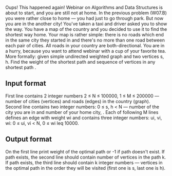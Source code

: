 Oups! This happened again!
Webinar on Algorithms and Data Structures is about to start, and you are still not at home. In the previous problem (W07.B) you were rather close to home — you had just to go through park. But now you are in the another city!
You've taken a taxi and driver asked you to show the way. You have a map of the country and you decided to use it to find the shortest way home. Your map is rather simple: there is no roads which end in the same city they started in and there's no more than one road between each pair of cities. All roads in your country are both-directional.
You are in a hurry, because you want to attend webinar with a cup of your favorite tea.
More formally: given simple undirected weighted graph and two vertices s, h. Find the weight of the shortest path and sequence of vertices in any shortest path .

## Input format

First line contains 2 integer numbers 2 ≤ N ≤ 100000, 1 ≤ M ≤ 200000 — number of cities (vertices) and roads (edges) in the country (graph).
Second line contains two integer numbers: 0 ≤ s, h < N — number of the city you are in and number of your home city, .
Each of following M lines defines an edge  with weight wi and contains three integer numbers: ui, vi, wi: 0 ≤ ui, vi < N, 0 ≤ wi leq 10000.

## Output format

On the first line print weight of the optimal path  or -1 if path doesn't exist.
If path exists, the second line should contain number of vertices in the path k.
If path exists, the third line should contain k integer numbers — vertices in the optimal path in the order they will be visited (first one is s, last one is h).
